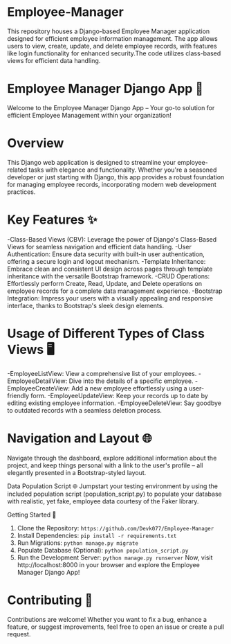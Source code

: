 # Employee-Manager
This repository houses a Django-based Employee Manager application designed for efficient employee information management. The app allows users to view, create, update, and delete employee records, with features like login functionality for enhanced security.The code utilizes class-based views for efficient data handling.

# Employee Manager Django App 🚀
Welcome to the Employee Manager Django App – Your go-to solution for efficient Employee Management within your organization!

# Overview
This Django web application is designed to streamline your employee-related tasks with elegance and functionality. Whether you're a seasoned developer or just starting with Django, this app provides a robust foundation for managing employee records, incorporating modern web development practices.

# Key Features ✨
-Class-Based Views (CBV): Leverage the power of Django's Class-Based Views for seamless navigation and efficient data handling.
-User Authentication: Ensure data security with built-in user authentication, offering a secure login and logout mechanism.
-Template Inheritance: Embrace clean and consistent UI design across pages through template inheritance with the versatile Bootstrap framework.
-CRUD Operations: Effortlessly perform Create, Read, Update, and Delete operations on employee records for a complete data management experience.
-Bootstrap Integration: Impress your users with a visually appealing and responsive interface, thanks to Bootstrap's sleek design elements.
# Usage of Different Types of Class Views 🖥️
-EmployeeListView: View a comprehensive list of your employees.
-EmployeeDetailView: Dive into the details of a specific employee.
-EmployeeCreateView: Add a new employee effortlessly using a user-friendly form.
-EmployeeUpdateView: Keep your records up to date by editing existing employee information.
-EmployeeDeleteView: Say goodbye to outdated records with a seamless deletion process.
# Navigation and Layout 🌐
Navigate through the dashboard, explore additional information about the project, and keep things personal with a link to the user's profile – all elegantly presented in a Bootstrap-styled layout.

Data Population Script 🌐
Jumpstart your testing environment by using the included population script (population_script.py) to populate your database with realistic, yet fake, employee data courtesy of the Faker library.

Getting Started 🚀
1. Clone the Repository:
   `https://github.com/Devk077/Employee-Manager`
2. Install Dependencies:
   `pip install -r requirements.txt`
3. Run Migrations:
   `python manage.py migrate`
4. Populate Database (Optional):
   `python population_script.py`
5. Run the Development Server:
   `python manage.py runserver`
  Now, visit http://localhost:8000 in your browser and explore the Employee Manager Django App!

# Contributing 🤝
Contributions are welcome! Whether you want to fix a bug, enhance a feature, or suggest improvements, feel free to open an issue or create a pull request.
